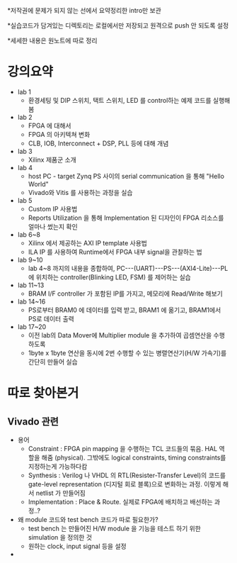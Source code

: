*저작권에 문제가 되지 않는 선에서 요약정리한 intro만 보관

*실습코드가 담겨있는 디렉토리는 로컬에서만 저장되고 원격으로 push 안 되도록 설정

*세세한 내용은 원노트에 따로 정리

# 강의요약
* lab 1
  * 환경세팅 및 DIP 스위치, 택트 스위치, LED 를 control하는 예제 코드를 실행해봄
* lab 2
  * FPGA 에 대해서
  * FPGA 의 아키텍쳐 변화
  * CLB, IOB, Interconnect + DSP, PLL 등에 대해 개념
* lab 3
  * Xilinx 제품군 소개
* lab 4 
  * host PC - target Zynq PS 사이의 serial communication 을 통해 "Hello World"
  * Vivado와 Vitis 를 사용하는 과정을 실습
* lab 5
	* Custom IP 사용법
  * Reports Utilization 을 통해 Implementation 된 디자인이 FPGA 리소스를 얼마나 썼는지 확인
* lab 6~8
  * Xilinx 에서 제공하는 AXI IP template 사용법
  * ILA IP 를 사용하여 Runtime에서 FPGA 내부 signal을 관찰하는 법
* lab 9~10
  * lab 4~8 까지의 내용을 종합하여, PC---(UART)---PS---(AXI4-Lite)---PL에 위치하는 controller(Blinking LED, FSM) 를 제어하는 실습
* lab 11~13
  * BRAM I/F controller 가 포함된 IP를 가지고, 메모리에 Read/Write 해보기
* lab 14~16
  * PS로부터 BRAM0 에 데이터를 입력 받고, BRAM1 에 옮기고, BRAM1에서 PS로 데이터 출력
* lab 17~20
	* 이전 lab의 Data Mover에 Multiplier module 을 추가하여 곱셈연산을 수행하도록
  * 1byte x 1byte 연산을 동시에 2번 수행할 수 있는 병렬연산기(H/W 가속기)를 간단히 만들어 실습



# 따로 찾아본거
## Vivado 관련
* 용어
  * Constraint : FPGA pin mapping 을 수행하는 TCL 코드들의 묶음. HAL 역할을 해줌 (physical). 그밖에도 logical constraints, timing constraints를 지정하는게 가능하다캄 
  * Synthesis : Verilog 나 VHDL 의 RTL(Resister-Transfer Level)의 코드를 gate-level representation (디지털 회로 블록)으로 변화하는 과정. 이렇게 해서 netlist 가 만들어짐
  * Implementation : Place & Route. 실제로 FPGA에 배치하고 배선하는 과정..?
* 왜 module 코드와 test bench 코드가 따로 필요한가?
  * test bench 는 만들어진 H/W module 을 기능을 테스트 하기 위한 simulation 을 정의한 것
  * 원하는 clock, input signal 등을 설정
* 